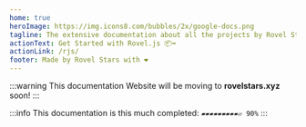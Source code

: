 ```yaml
---
home: true
heroImage: https://img.icons8.com/bubbles/2x/google-docs.png
tagline: The extensive documentation about all the projects by Rovel Stars
actionText: Get Started with Rovel.js 📦➡️
actionLink: /rjs/
footer: Made by Rovel Stars with ❤️
---
```


:::warning This documentation Website will be moving to **rovelstars.xyz** soon!
:::

:::info This documentation is this much completed:
`▰▰▰▰▰▰▰▰▰▱ 90%`
:::